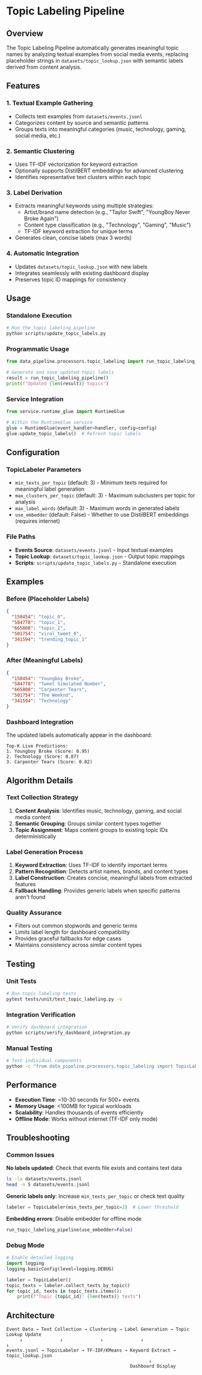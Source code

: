 # Topic Labeling Pipeline

## Overview

The Topic Labeling Pipeline automatically generates meaningful topic names by analyzing textual examples from social media events, replacing placeholder strings in `datasets/topic_lookup.json` with semantic labels derived from content analysis.

## Features

### 1. Textual Example Gathering

- Collects text examples from `datasets/events.jsonl`
- Categorizes content by source and semantic patterns
- Groups texts into meaningful categories (music, technology, gaming, social media, etc.)

### 2. Semantic Clustering  

- Uses TF-IDF vectorization for keyword extraction
- Optionally supports DistilBERT embeddings for advanced clustering
- Identifies representative text clusters within each topic

### 3. Label Derivation

- Extracts meaningful keywords using multiple strategies:
  - Artist/brand name detection (e.g., "Taylor Swift", "YoungBoy Never Broke Again")
  - Content type classification (e.g., "Technology", "Gaming", "Music")
  - TF-IDF keyword extraction for unique terms
- Generates clean, concise labels (max 3 words)

### 4. Automatic Integration

- Updates `datasets/topic_lookup.json` with new labels
- Integrates seamlessly with existing dashboard display
- Preserves topic ID mappings for consistency

## Usage

### Standalone Execution

```bash
# Run the topic labeling pipeline
python scripts/update_topic_labels.py
```

### Programmatic Usage

```python
from data_pipeline.processors.topic_labeling import run_topic_labeling_pipeline

# Generate and save updated topic labels
result = run_topic_labeling_pipeline()
print(f"Updated {len(result)} topics")
```

### Service Integration

```python
from service.runtime_glue import RuntimeGlue

# Within the RuntimeGlue service
glue = RuntimeGlue(event_handler=handler, config=config)
glue.update_topic_labels()  # Refresh topic labels
```

## Configuration

### TopicLabeler Parameters

- `min_texts_per_topic` (default: 3) - Minimum texts required for meaningful label generation
- `max_clusters_per_topic` (default: 3) - Maximum subclusters per topic for analysis
- `max_label_words` (default: 3) - Maximum words in generated labels
- `use_embedder` (default: False) - Whether to use DistilBERT embeddings (requires internet)

### File Paths

- **Events Source**: `datasets/events.jsonl` - Input textual examples
- **Topic Lookup**: `datasets/topic_lookup.json` - Output topic mappings
- **Scripts**: `scripts/update_topic_labels.py` - Standalone execution

## Examples

### Before (Placeholder Labels)

```json
{
  "158454": "topic_0",
  "584778": "topic_1", 
  "665808": "topic_2",
  "501754": "viral_tweet_0",
  "341594": "trending_topic_1"
}
```

### After (Meaningful Labels)

```json
{
  "158454": "Youngboy Broke",
  "584778": "Tweet Simulated Number",
  "665808": "Carpenter Tears", 
  "501754": "The Weeknd",
  "341594": "Technology"
}
```

### Dashboard Integration

The updated labels automatically appear in the dashboard:

```text
Top-K Live Predictions:
1. Youngboy Broke (Score: 0.95)  
2. Technology (Score: 0.87)
3. Carpenter Tears (Score: 0.82)
```

## Algorithm Details

### Text Collection Strategy

1. **Content Analysis**: Identifies music, technology, gaming, and social media content
2. **Semantic Grouping**: Groups similar content types together
3. **Topic Assignment**: Maps content groups to existing topic IDs deterministically

### Label Generation Process  

1. **Keyword Extraction**: Uses TF-IDF to identify important terms
2. **Pattern Recognition**: Detects artist names, brands, and content types
3. **Label Construction**: Creates concise, meaningful labels from extracted features
4. **Fallback Handling**: Provides generic labels when specific patterns aren't found

### Quality Assurance

- Filters out common stopwords and generic terms
- Limits label length for dashboard compatibility  
- Provides graceful fallbacks for edge cases
- Maintains consistency across similar content types

## Testing

### Unit Tests

```bash
# Run topic labeling tests
pytest tests/unit/test_topic_labeling.py -v
```

### Integration Verification

```bash  
# Verify dashboard integration
python scripts/verify_dashboard_integration.py
```

### Manual Testing

```bash
# Test individual components
python -c "from data_pipeline.processors.topic_labeling import TopicLabeler; labeler = TopicLabeler(use_embedder=False); print('✅ Import successful')"
```

## Performance

- **Execution Time**: ~10-30 seconds for 500+ events
- **Memory Usage**: <100MB for typical workloads  
- **Scalability**: Handles thousands of events efficiently
- **Offline Mode**: Works without internet (TF-IDF only mode)

## Troubleshooting

### Common Issues

**No labels updated**: Check that events file exists and contains text data

```bash
ls -la datasets/events.jsonl
head -n 5 datasets/events.jsonl
```

**Generic labels only**: Increase `min_texts_per_topic` or check text quality

```python
labeler = TopicLabeler(min_texts_per_topic=2)  # Lower threshold
```

**Embedding errors**: Disable embedder for offline mode

```python
run_topic_labeling_pipeline(use_embedder=False)
```

### Debug Mode

```python
# Enable detailed logging
import logging
logging.basicConfig(level=logging.DEBUG)

labeler = TopicLabeler()
topic_texts = labeler.collect_texts_by_topic()
for topic_id, texts in topic_texts.items():
    print(f"Topic {topic_id}: {len(texts)} texts")
```

## Architecture

```text
Event Data → Text Collection → Clustering → Label Generation → Topic Lookup Update
     ↓              ↓              ↓              ↓                    ↓
events.jsonl → TopicLabeler → TF-IDF/KMeans → Keyword Extract → topic_lookup.json
                                                     ↓
                                              Dashboard Display
```

